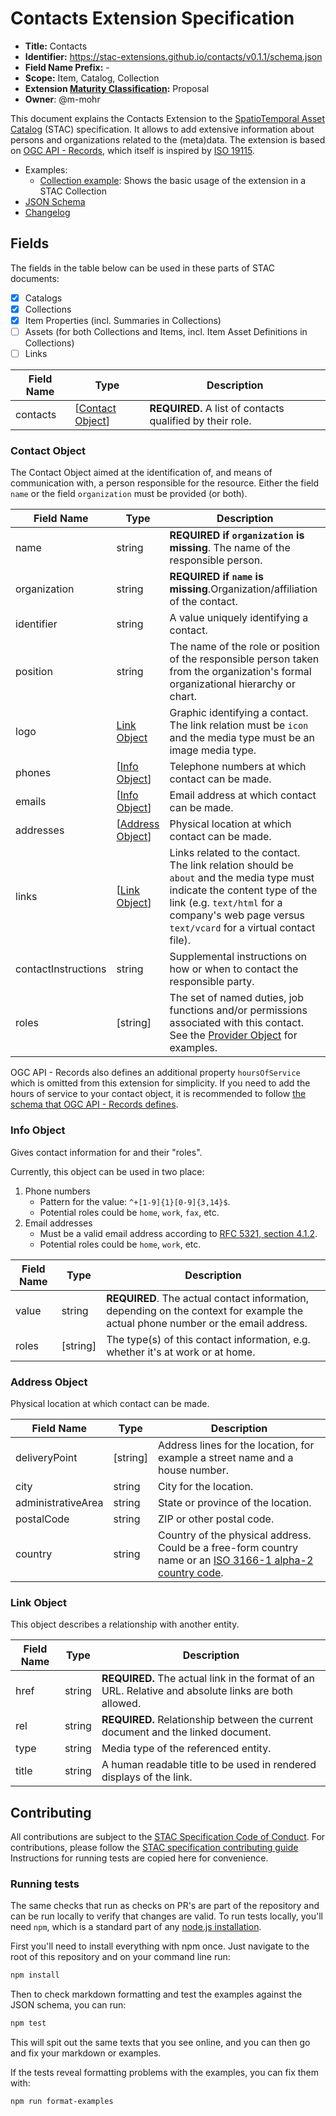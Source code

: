 # Contacts Extension Specification

- **Title:** Contacts
- **Identifier:** <https://stac-extensions.github.io/contacts/v0.1.1/schema.json>
- **Field Name Prefix:** -
- **Scope:** Item, Catalog, Collection
- **Extension [Maturity Classification](https://github.com/radiantearth/stac-spec/tree/master/extensions/README.md#extension-maturity):** Proposal
- **Owner**: @m-mohr

This document explains the Contacts Extension to the [SpatioTemporal Asset Catalog](https://github.com/radiantearth/stac-spec) (STAC) specification.
It allows to add extensive information about persons and organizations related to the (meta)data.
The extension is based on [OGC API - Records](https://ogcapi.ogc.org/records/),
which itself is inspired by [ISO 19115](https://www.iso.org/standard/53798.html).

- Examples:
  - [Collection example](examples/collection.json): Shows the basic usage of the extension in a STAC Collection
- [JSON Schema](json-schema/schema.json)
- [Changelog](./CHANGELOG.md)

## Fields

The fields in the table below can be used in these parts of STAC documents:
- [x] Catalogs
- [x] Collections
- [x] Item Properties (incl. Summaries in Collections)
- [ ] Assets (for both Collections and Items, incl. Item Asset Definitions in Collections)
- [ ] Links

| Field Name | Type                                 | Description |
| ---------- | ------------------------------------ | ----------- |
| contacts   | \[[Contact Object](#contact-object)] | **REQUIRED.** A list of contacts qualified by their role. |

### Contact Object

The Contact Object aimed at the identification of, and means of communication with, a person responsible for the resource.
Either the field `name` or the field `organization` must be provided (or both).

| Field Name          | Type                                 | Description |
| ------------------- | ------------------------------------ | ----------- |
| name                | string                               | **REQUIRED if `organization` is missing**. The name of the responsible person. |
| organization        | string                               | **REQUIRED if `name` is missing**.Organization/affiliation of the contact. |
| identifier          | string                               | A value uniquely identifying a contact. |
| position            | string                               | The name of the role or position of the responsible person taken from the organization's formal organizational hierarchy or chart. |
| logo                | [Link Object](#link-object)          | Graphic identifying a contact. The link relation must be `icon` and the media type must be an image media type. |
| phones              | \[[Info Object](#info-object)]       | Telephone numbers at which contact can be made. |
| emails              | \[[Info Object](#info-object)]       | Email address at which contact can be made. |
| addresses           | \[[Address Object](#address-object)] | Physical location at which contact can be made. |
| links               | \[[Link Object](#link-object)\]      | Links related to the contact. The link relation should be `about` and the media type must indicate the content type of the link (e.g. `text/html` for a company's web page versus `text/vcard` for a virtual contact file). |
| contactInstructions | string                               | Supplemental instructions on how or when to contact the responsible party. |
| roles               | \[string]                            | The set of named duties, job functions and/or permissions associated with this contact. See the [Provider Object](https://github.com/radiantearth/stac-spec/blob/master/item-spec/common-metadata.md#provider-object) for examples. |

OGC API - Records also defines an additional property `hoursOfService` which is omitted from this extension
for simplicity. If you need to add the hours of service to your contact object, it is recommended to follow
[the schema that OGC API - Records defines](https://github.com/opengeospatial/ogcapi-records/blob/master/core/openapi/schemas/contact.yaml).

### Info Object

Gives contact information for and their "roles".

Currently, this object can be used in two place:

1. Phone numbers
   - Pattern for the value: `^+[1-9]{1}[0-9]{3,14}$`.
   - Potential roles could be `home`, `work`, `fax`, etc.
2. Email addresses
   - Must be a valid email address according to
     [RFC 5321, section 4.1.2](https://datatracker.ietf.org/doc/html/rfc5321#section-4.1.2).
   - Potential roles could be `home`, `work`, etc.

| Field Name | Type      | Description |
| ---------- | --------- | ----------- |
| value      | string    | **REQUIRED**. The actual contact information, depending on the context for example the actual phone number or the email address. |
| roles      | \[string] | The type(s) of this contact information, e.g. whether it's at work or at home. |

### Address Object

Physical location at which contact can be made.

| Field Name         | Type      | Description |
| ------------------ | --------- | ----------- |
| deliveryPoint      | \[string] | Address lines for the location, for example a street name and a house number. |
| city               | string    | City for the location. |
| administrativeArea | string    | State or province of the location. |
| postalCode         | string    | ZIP or other postal code. |
| country            | string    | Country of the physical address. Could be a free-form country name or an [ISO 3166-1 alpha-2 country code](https://en.wikipedia.org/wiki/ISO_3166-1_alpha-2#Officially_assigned_code_elements). |

### Link Object

This object describes a relationship with another entity.

| Field Name | Type   | Description |
| ---------- | ------ | ----------- |
| href       | string | **REQUIRED.** The actual link in the format of an URL. Relative and absolute links are both allowed. |
| rel        | string | **REQUIRED.** Relationship between the current document and the linked document. |
| type       | string | Media type of the referenced entity. |
| title      | string | A human readable title to be used in rendered displays of the link. |

## Contributing

All contributions are subject to the
[STAC Specification Code of Conduct](https://github.com/radiantearth/stac-spec/blob/master/CODE_OF_CONDUCT.md).
For contributions, please follow the
[STAC specification contributing guide](https://github.com/radiantearth/stac-spec/blob/master/CONTRIBUTING.md) Instructions
for running tests are copied here for convenience.

### Running tests

The same checks that run as checks on PR's are part of the repository and can be run locally to verify that changes are valid. 
To run tests locally, you'll need `npm`, which is a standard part of any [node.js installation](https://nodejs.org/en/download/).

First you'll need to install everything with npm once. Just navigate to the root of this repository and on 
your command line run:
```bash
npm install
```

Then to check markdown formatting and test the examples against the JSON schema, you can run:
```bash
npm test
```

This will spit out the same texts that you see online, and you can then go and fix your markdown or examples.

If the tests reveal formatting problems with the examples, you can fix them with:
```bash
npm run format-examples
```
